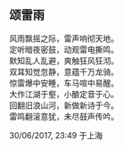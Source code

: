 ## 颂雷雨

风雨飘摇之际，雷声响彻天地。<br>
定听暗夜密鼓，动观雷电撕鸣。<br>
默知乱人乱避，爽触狂风狂沏。<br>
双耳知觉忽静，意蕴千万龙骑。<br>
惊雷爆中安睡，车马喧中易醒。<br>
大作江湖于壑，小酿定音于心。<br>
回翻旧浪山河，新做新诗于今。<br>
雷鸣翻滚意犹，未尽鼓声传吟。<br>

30/06/2017, 23:49 于上海
